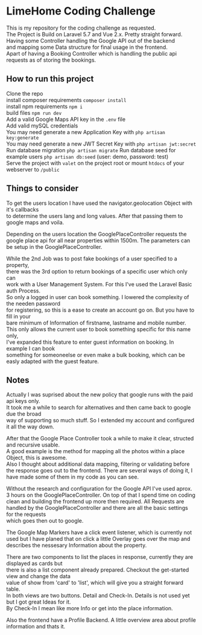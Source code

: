 # LimeHome Coding Challenge

This is my repository for the coding challenge as requested.  
The Project is Build on Laravel 5.7 and Vue 2.x. Pretty straight forward.  
Having some Controller handling the Google API out of the backend  
and mapping some Data structure for final usage in the frontend.  
Apart of having a Booking Controller which is handling the public api  
requests as of storing the bookings.  

## How to run this project
Clone the repo  
install composer requirements ```composer install```  
install npm requirements ```npm i```  
build files ```npm run dev```  
Add a valid Google Maps API key in the ```.env``` file  
Add valid mySQL credentials  
You may need generate a new Application Key with ```php artisan key:generate```  
You may need generate a new JWT Secret Key with ```php artisan jwt:secret```  
Run database migration ```php artisan migrate```
Run database seed for example users ```php artisan db:seed``` (user: demo, password: test)   
Serve the project with ```valet``` on the project root or mount ```htdocs``` of your webserver to ```/public```


## Things to consider
To get the users location I have used the navigator.geolocation Object with it's callbacks  
to determine the users lang and long values. After that passing them to google maps and voila.  

Depending on the users location the GooglePlaceController requests the google place api for
all near properties within 1500m. The parameters can be setup in the GooglePlaceController.  

While the 2nd Job was to post fake bookings of a user specified to a property,  
there was the 3rd option to return bookings of a specific user which only can  
work with a User Management System. For this I've used the Laravel Basic auth Process.  
So only a logged in user can book something. I lowered the complexity of the needen password  
for registering, so this is a ease to create an account go on. But you have to fill in your  
bare minimum of Information  of firstname, lastname and mobile number.  
This only allows the current user to book something specific for this name only,  
I've expanded this feature to enter guest information on booking. In example I can book  
something for someoneelse or even make a bulk booking, which can be easly adapted with the guest feature.   



## Notes
Actually I was suprised about the new policy that google runs with the paid api keys only.  
It took me a while to search for alternatives and then came back to google due the broad  
way of supporting so much stuff. So I extended my account and configured it all the way down.  

After that the Google Place Controller took a while to make it clear, structed and recursive usable.  
A good example is the method for mapping all the photos within a place Object, this is awesome.  
Also I thought about additional data mapping, filtering or validating before the response goes
out to the frontend. There are several ways of doing it, I have made some of them in my code as you can see.  

Without the research and configuration for the Google API I've used aprox. 3 hours on the GooglePlaceController.
On top of that I spend time on coding clean and building the frontend up more then required.
All Requests are handled by the GooglePlaceController and there are all the basic settings for the requests  
which goes then out to google.

The Google Map Markers have a click event listener, which is currently not used but I have planed
that on click a little Overlay goes over the map and describes the nessesary Information about the property.  

There are two components to list the places in response, currently they are displayed as cards but  
there is also a list component already prepared. Checkout the get-started view and change the data  
value of show from 'card' to 'list', which will give you a straight forward table.  
In both views are two buttons. Detail and Check-In. Details is not used yet but I got great Ideas for it.  
By Check-In I mean like more Info or get into the place information.  

Also the frontend have a Profile Backend. A little overview area about profile information and thats it.  
